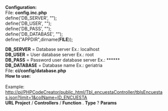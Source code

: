 <b>Configuration:</b><br>
File: <b>config.inc.php</b><br>
define('DB_SERVER', "");<br>
define('DB_USER', "");<br>
define('DB_PASS', "");<br>
define('DB_DATABASE', "");<br>
define("APPDIR",dirname(__FILE__));<br>

<b>DB_SERVER</b>   = Database server   Ex.: localhost<br>
<b>DB_USER</b>     = User database server Ex.: root<br>
<b>DB_PASS</b>     = Password user database server Ex.: ******<br>
<b>DB_DATABASE</b> = Database name Ex.: geriatria<br>
File: <b>ci/config/database.php</b><br>
<b>How to use:</b><br><br>
Example:<br>
<a href="#">http://pi/PHPCodeCreator/public_html/Tbl_encuestaController/tblsEncuestas.json?limit=1&colName=ID_ENCUESTA</a><br>
 <b>URL Project</b> / <b>Controllers</b> / <b>Function</b> . <b>Type</b> ? <b>Params</b>